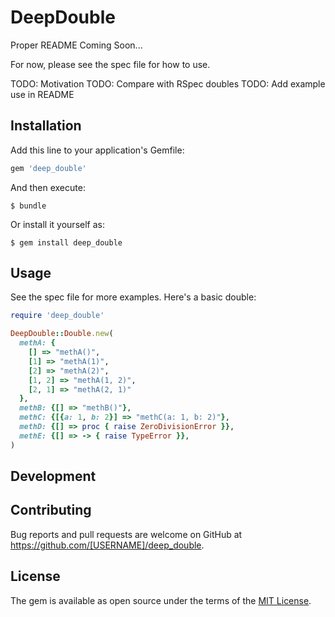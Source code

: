 # DeepDouble

Proper README Coming Soon...

For now, please see the spec file for how to use.

TODO: Motivation
TODO: Compare with RSpec doubles
TODO: Add example use in README

## Installation

Add this line to your application's Gemfile:

```ruby
gem 'deep_double'
```

And then execute:

    $ bundle

Or install it yourself as:

    $ gem install deep_double

## Usage

See the spec file for more examples.  Here's a basic double:

```ruby
require 'deep_double'

DeepDouble::Double.new(
  methA: {
    [] => "methA()",
    [1] => "methA(1)",
    [2] => "methA(2)",
    [1, 2] => "methA(1, 2)",
    [2, 1] => "methA(2, 1)"
  },
  methB: {[] => "methB()"},
  methC: {[{a: 1, b: 2}] => "methC(a: 1, b: 2)"},
  methD: {[] => proc { raise ZeroDivisionError }},
  methE: {[] => -> { raise TypeError }},
)
```

## Development

## Contributing

Bug reports and pull requests are welcome on GitHub at https://github.com/[USERNAME]/deep_double.

## License

The gem is available as open source under the terms of the [MIT License](https://opensource.org/licenses/MIT).
